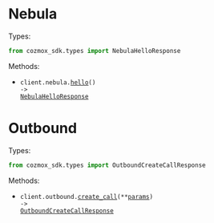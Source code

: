 # Nebula

Types:

```python
from cozmox_sdk.types import NebulaHelloResponse
```

Methods:

- <code title="get /v1/nebula/hello">client.nebula.<a href="./src/cozmox_sdk/resources/nebula.py">hello</a>() -> <a href="./src/cozmox_sdk/types/nebula_hello_response.py">NebulaHelloResponse</a></code>

# Outbound

Types:

```python
from cozmox_sdk.types import OutboundCreateCallResponse
```

Methods:

- <code title="post /v1/outbound/create-call">client.outbound.<a href="./src/cozmox_sdk/resources/outbound.py">create_call</a>(\*\*<a href="src/cozmox_sdk/types/outbound_create_call_params.py">params</a>) -> <a href="./src/cozmox_sdk/types/outbound_create_call_response.py">OutboundCreateCallResponse</a></code>
